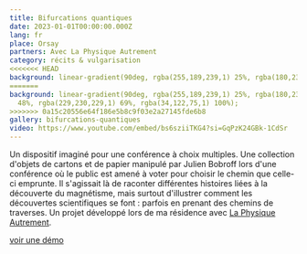 ```yaml
---
title: Bifurcations quantiques
date: 2023-01-01T00:00:00.000Z
lang: fr
place: Orsay
partners: Avec La Physique Autrement
category: récits & vulgarisation
<<<<<<< HEAD
background: linear-gradient(90deg, rgba(255,189,239,1) 25%, rgba(180,238,255,1) 48%, rgba(229,230,229,1) 69%, rgba(34,122,75,1) 100%)
=======
background: linear-gradient(90deg, rgba(255,189,239,1) 25%, rgba(180,238,255,1)
  48%, rgba(229,230,229,1) 69%, rgba(34,122,75,1) 100%);
>>>>>>> 0a15c20556e64f186e5b8c9f03e2a27145fde6b8
gallery: bifurcations-quantiques
video: https://www.youtube.com/embed/bs6sziiTKG4?si=GqPzK24GBk-1CdSr
---
```

Un dispositif imaginé pour une conférence à choix multiples. Une collection d'objets de cartons et de papier manipulé par Julien Bobroff lors d'une conférence où le public est amené à voter pour choisir le chemin que celle-ci emprunte. Il s'agissait là de raconter différentes histoires liées à la découverte du magnétisme, mais surtout d'illustrer comment les découvertes scientifiques se font : parfois en prenant des chemins de traverses. Un projet développé lors de ma résidence avec [La Physique Autrement](https://hebergement.universite-paris-saclay.fr/supraconductivite/projet/toktoks/).

[voir une démo](https://youtu.be/uIqkitE1gqQ?feature=shared)
